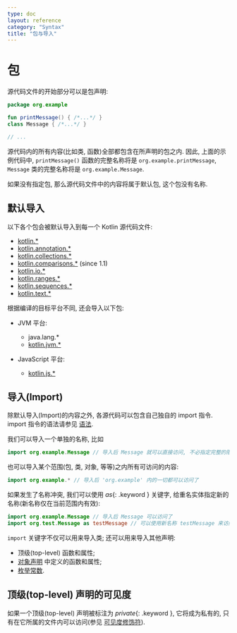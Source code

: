 ```yaml
---
type: doc
layout: reference
category: "Syntax"
title: "包与导入"
---
```


# 包

源代码文件的开始部分可以是包声明:

<div class="sample" markdown="1" theme="idea" data-highlight-only>

```kotlin
package org.example

fun printMessage() { /*...*/ }
class Message { /*...*/ }

// ...
```
</div>

源代码内的所有内容(比如类, 函数)全部都包含在所声明的包之内.
因此, 上面的示例代码中, `printMessage()` 函数的完整名称将是 `org.example.printMessage`,
`Message` 类的完整名称将是 `org.example.Message`.

如果没有指定包, 那么源代码文件中的内容将属于默认包, 这个包没有名称.

## 默认导入

以下各个包会被默认导入到每一个 Kotlin 源代码文件:

- [kotlin.*](/api/latest/jvm/stdlib/kotlin/index.html)
- [kotlin.annotation.*](/api/latest/jvm/stdlib/kotlin.annotation/index.html)
- [kotlin.collections.*](/api/latest/jvm/stdlib/kotlin.collections/index.html)
- [kotlin.comparisons.*](/api/latest/jvm/stdlib/kotlin.comparisons/index.html)  (since 1.1)
- [kotlin.io.*](/api/latest/jvm/stdlib/kotlin.io/index.html)
- [kotlin.ranges.*](/api/latest/jvm/stdlib/kotlin.ranges/index.html)
- [kotlin.sequences.*](/api/latest/jvm/stdlib/kotlin.sequences/index.html)
- [kotlin.text.*](/api/latest/jvm/stdlib/kotlin.text/index.html)

根据编译的目标平台不同, 还会导入以下包:

- JVM 平台:
  - java.lang.*
  - [kotlin.jvm.*](/api/latest/jvm/stdlib/kotlin.jvm/index.html)

- JavaScript 平台:
  - [kotlin.js.*](/api/latest/jvm/stdlib/kotlin.js/index.html)

## 导入(Import)

除默认导入(Import)的内容之外, 各源代码可以包含自己独自的 import 指令.
import 指令的语法请参见 [语法](grammar.html#importHeader).

我们可以导入一个单独的名称, 比如

<div class="sample" markdown="1" theme="idea" data-highlight-only>

```kotlin
import org.example.Message // 导入后 Message 就可以直接访问, 不必指定完整的限定符
```
</div>

也可以导入某个范围(包, 类, 对象, 等等)之内所有可访问的内容:

<div class="sample" markdown="1" theme="idea" data-highlight-only>

```kotlin
import org.example.* // 导入后 'org.example' 内的一切都可以访问了
```
</div>

如果发生了名称冲突, 我们可以使用 *as*{: .keyword } 关键字, 给重名实体指定新的名称(新名称仅在当前范围内有效):

<div class="sample" markdown="1" theme="idea" data-highlight-only>

```kotlin
import org.example.Message // 导入后 Message 可以访问了
import org.test.Message as testMessage // 可以使用新名称 testMessage 来访问 'org.test.Message'
```
</div>

`import` 关键字不仅可以用来导入类; 还可以用来导入其他声明:

  * 顶级(top-level) 函数和属性;
  * [对象声明](object-declarations.html#object-declarations) 中定义的函数和属性;
  * [枚举常数](enum-classes.html).

## 顶级(top-level) 声明的可见度

如果一个顶级(top-level) 声明被标注为 *private*{: .keyword }, 它将成为私有的, 只有在它所属的文件内可以访问(参见 [可见度修饰符](visibility-modifiers.html)).
